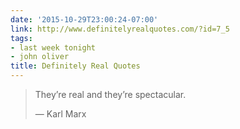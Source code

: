 ```yaml
---
date: '2015-10-29T23:00:24-07:00'
link: http://www.definitelyrealquotes.com/?id=7_5
tags:
- last week tonight
- john oliver
title: Definitely Real Quotes
---
```


>They’re real and they’re spectacular.
>
>— Karl Marx
